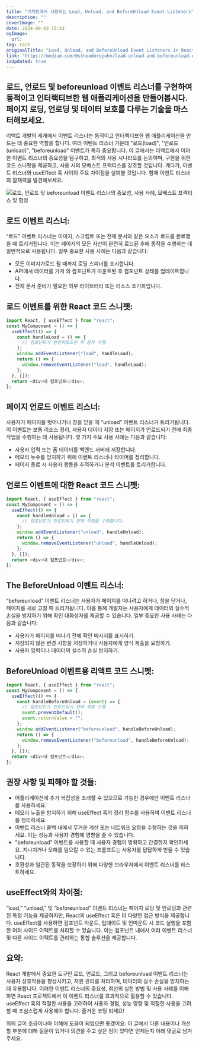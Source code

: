 ```yaml
---
title: "리액트에서 사용되는 Load, Unload, and BeforeUnload Event Listeners"
description: ""
coverImage: ""
date: 2024-08-03 15:53
ogImage: 
  url: 
tag: Tech
originalTitle: "Load, Unload, and BeforeUnload Event Listeners in React Significance, Use Cases, Best Practices, and Pitfalls"
link: "https://medium.com/@stheodorejohn/load-unload-and-beforeunload-event-listeners-in-react-significance-use-cases-best-practices-59b31ffb5097"
isUpdated: true
---
```






## 로드, 언로드 및 beforeunload 이벤트 리스너를 구현하여 동적이고 인터랙티브한 웹 애플리케이션을 만들어봅시다. 페이지 로딩, 언로딩 및 데이터 보호를 다루는 기술을 마스터해보세요.

리액트 개발의 세계에서 이벤트 리스너는 동적이고 인터랙티브한 웹 애플리케이션을 만드는 데 중요한 역할을 합니다. 여러 이벤트 리스너 가운데 "로드(load)", "언로드(unload)", "beforeunload" 이벤트가 특히 중요합니다. 이 글에서는 리액트에서 이러한 이벤트 리스너의 중요성을 탐구하고, 최적의 사용 시나리오를 논의하며, 구현을 위한 코드 스니펫을 제공하고, 사용 시의 모베스트 프랙티스를 강조할 것입니다. 게다가, 이벤트 리스너와 useEffect 훅 사이의 주요 차이점을 살펴볼 것입니다. 함께 이벤트 리스너의 잠재력을 발견해보세요.

![로드, 언로드 및 beforeunload 이벤트 리스너의 중요성, 사용 사례, 모베스트 프랙티스 및 함정](/assets/img/LoadUnloadandBeforeUnloadEventListenersinReactSignificanceUseCasesBestPracticesandPitfalls_0.png)

## 로드 이벤트 리스너:

<div class="content-ad"></div>

“로드” 이벤트 리스너는 이미지, 스크립트 또는 전체 문서와 같은 요소가 로드를 완료했을 때 트리거됩니다. 이는 페이지의 모든 자산이 완전히 로드된 후에 동작을 수행하는 데 일반적으로 사용됩니다. 일부 중요한 사용 사례는 다음과 같습니다:

- 모든 이미지가로드 될 때까지 로딩 스피너를 표시합니다.
- API에서 데이터를 가져 와 컴포넌트가 마운트된 후 컴포넌트 상태를 업데이트합니다.
- 전체 문서 준비가 필요한 외부 라이브러리 또는 리소스 초기화입니다.

## 로드 이벤트를 위한 React 코드 스니펫:

```js
import React, { useEffect } from "react";
const MyComponent = () => {
  useEffect(() => {
    const handleLoad = () => {
      // 컴포넌트가 완전히로드된 후 동작 수행
    };
    window.addEventListener("load", handleLoad);
    return () => {
      window.removeEventListener("load", handleLoad);
    };
  }, []);
  return <div>내 컴포넌트</div>;
};
```

<div class="content-ad"></div>

## 페이지 언로드 이벤트 리스너:

사용자가 페이지를 벗어나거나 창을 닫을 때 "unload" 이벤트 리스너가 트리거됩니다. 이 이벤트는 보통 리소스 정리, 사용자 데이터 저장 또는 페이지가 언로드되기 전에 최종 작업을 수행하는 데 사용됩니다. 몇 가지 주요 사용 사례는 다음과 같습니다:

- 사용자 입력 또는 폼 데이터를 백엔드 서버에 저장합니다.
- 메모리 누수를 방지하기 위해 이벤트 리스너나 타이머를 정리합니다.
- 페이지 종료 시 사용자 행동을 추적하거나 분석 이벤트를 트리거합니다.

## 언로드 이벤트에 대한 React 코드 스니펫:

<div class="content-ad"></div>

```js
import React, { useEffect } from "react";
const MyComponent = () => {
  useEffect(() => {
    const handleUnload = () => {
      // 컴포넌트가 언로드되기 전에 작업을 수행합니다.
    };
    window.addEventListener("unload", handleUnload);
    return () => {
      window.removeEventListener("unload", handleUnload);
    };
  }, []);
  return <div>내 컴포넌트</div>;
};
```

## The BeforeUnload 이벤트 리스너:

“beforeunload” 이벤트 리스너는 사용자가 페이지를 떠나려고 하거나, 창을 닫거나, 페이지를 새로 고칠 때 트리거됩니다. 이를 통해 개발자는 사용자에게 데이터의 실수적 손실을 방지하기 위해 확인 대화상자를 제공할 수 있습니다. 일부 중요한 사용 사례는 다음과 같습니다:

- 사용자가 페이지를 떠나기 전에 확인 메시지를 표시하기.
- 저장되지 않은 변경 사항을 저장하거나 사용자에게 양식 제출을 요청하기.
- 사용자 입력이나 데이터의 실수적 손실 방지하기.

<div class="content-ad"></div>

## BeforeUnload 이벤트용 리액트 코드 스니펫:

```js
import React, { useEffect } from "react";
const MyComponent = () => {
  useEffect(() => {
    const handleBeforeUnload = (event) => {
      // 컴포넌트가 언로드되기 전에 작업 수행
      event.preventDefault();
      event.returnValue = "";
    };
    window.addEventListener("beforeunload", handleBeforeUnload);
    return () => {
      window.removeEventListener("beforeunload", handleBeforeUnload);
    };
  }, []);
  return <div>내 컴포넌트</div>;
};
```

## 권장 사항 및 피해야 할 것들:

- 어플리케이션에 추가 복잡성을 초래할 수 있으므로 가능한 경우에만 이벤트 리스너를 사용하세요.
- 메모리 누출을 방지하기 위해 useEffect 훅의 정리 함수를 사용하여 이벤트 리스너를 정리하세요.
- 이벤트 리스너 콜백 내에서 무거운 계산 또는 네트워크 요청을 수행하는 것을 피하세요. 이는 성능과 사용자 경험에 영향을 줄 수 있습니다.
- "beforeunload" 이벤트를 사용할 때 사용자 경험이 명확하고 간결한지 확인하세요. 지나치거나 오해를 일으킬 수 있는 프롬프트는 사용자를 답답하게 만들 수 있습니다.
- 호환성과 일관된 동작을 보장하기 위해 다양한 브라우저에서 이벤트 리스너를 테스트하세요.

<div class="content-ad"></div>

## useEffect와의 차이점:

“load,” “unload,” 및 “beforeunload” 이벤트 리스너는 페이지 로딩 및 언로딩과 관련된 특정 기능을 제공하지만, React의 useEffect 훅은 더 다양한 접근 방식을 제공합니다. useEffect를 사용하면 컴포넌트 마운트, 업데이트 및 언마운트 시 코드 실행을 포함한 여러 사이드 이펙트를 처리할 수 있습니다. 이는 컴포넌트 내에서 여러 이벤트 리스너 및 다른 사이드 이펙트를 관리하는 통합 솔루션을 제공합니다.

## 요약:

React 개발에서 중요한 도구인 로드, 언로드, 그리고 beforeunload 이벤트 리스너는 사용자 상호작용을 향상시키고, 자원 관리를 처리하며, 데이터의 실수 손실을 방지하는 데 유용합니다. 이러한 이벤트 리스너의 중요성, 최선의 실천 방법 및 사용 사례를 이해하면 React 프로젝트에서 이 이벤트 리스너를 효과적으로 활용할 수 있습니다. useEffect 훅의 적절한 사용을 고려하여 사용자 경험, 성능 영향 및 적절한 사용을 고려할 때 조심스럽게 사용해야 합니다. 즐거운 코딩 되세요!

<div class="content-ad"></div>

위의 글이 조금이나마 이해에 도움이 되었으면 좋겠어요. 이 글에서 다룬 내용이나 개선할 부분에 대해 질문이 있거나 의견을 주고 싶은 점이 있다면 언제든지 아래 댓글로 남겨주세요.
